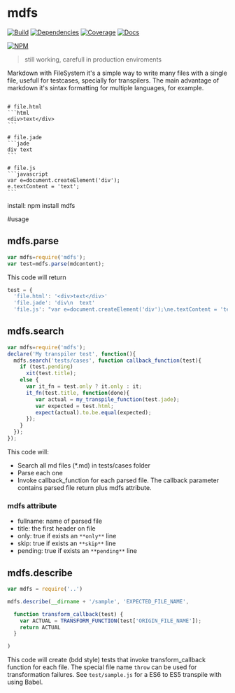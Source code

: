 # mdfs
[![Build](https://travis-ci.org/thr0w/mdfs.png)](https://travis-ci.org/thr0w/mdfs) [![Dependencies](https://david-dm.org/thr0w/mdfs.svg)](https://david-dm.org/thr0w/mdfs) [![Coverage](https://img.shields.io/coveralls/thr0w/mdfs.svg)](https://coveralls.io/r/thr0w/mdfs?branch=master)
[![Docs](https://inch-ci.org/github/thr0w/mdfs.svg?branch=master)](https://inch-ci.org/github/thr0w/mdfs/branch/master)

[![NPM](https://nodei.co/npm/mdfs.png?downloads=true)](https://nodei.co/npm/mdfs/)

> still working, carefull in production enviroments

Markdown with FileSystem it's a simple way to write many files with a single file, usefull for testcases, specially for transpilers. The main advantage of markdown it's sintax formatting for multiple languages, for example.

```

# file.html
՝՝՝html
<div>text</div>
՝՝՝

# file.jade
՝՝՝jade
div text
՝՝՝

# file.js
՝՝՝javascript
var e=document.createElement('div');
e.textContent = 'text';
՝՝՝

```


install:
npm install mdfs

#usage
## mdfs.parse

```javascript
var mdfs=require('mdfs');
var test=mdfs.parse(mdcontent);
```
This code will return
```javascript
test = {
  'file.html': '<div>text</div>'
  'file.jade': 'div\n  text'
  'file.js': "var e=document.createElement('div');\ne.textContent = 'text';"
```

## mdfs.search 

```javascript
var mdfs=require('mdfs');
declare('My transpiler test', function(){
  mdfs.search('tests/cases', function callback_function(test){
    if (test.pending)
      xit(test.title);
    else {
      var it_fn = test.only ? it.only : it;
      it_fn(test.title, function(done){
         var actual = my_transpile_function(test.jade);
         var expected = test.html;
         expect(actual).to.be.equal(expected);
      });
    }
  });
});
```
This code will:
* Search all md files (*.md) in tests/cases folder
* Parse each one 
* Invoke callback_function for each parsed file. The callback parameter contains parsed file return plus mdfs attribute.

### mdfs attribute
* fullname: name of parsed file
* title: the first header on file
* only: true if exists an `**only**` line 
* skip: true if exists an `**skip**` line 
* pending: true if exists an `**pending**` line 

## mdfs.describe

```javascript
var mdfs = require('..')

mdfs.describe(__dirname + '/sample', 'EXPECTED_FILE_NAME',

  function transform_callback(test) {
    var ACTUAL = TRANSFORM_FUNCTION(test['ORIGIN_FILE_NAME']);
    return ACTUAL
  }

)
```

This code will create (bdd style) tests that invoke transform_callback function for each file. The special file name `throw` can be used for transformation failures.
See `test/sample.js` for a ES6 to ES5 transpile with using Babel.
